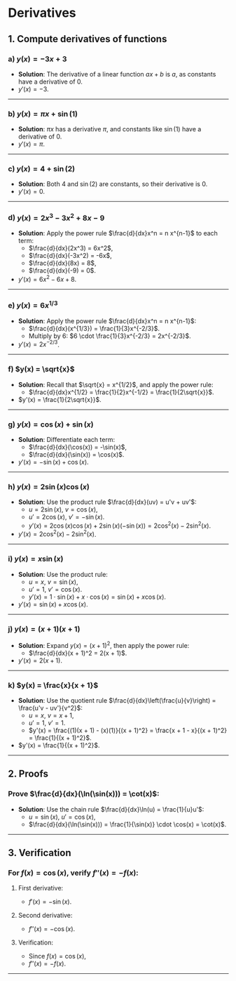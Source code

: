 # Derivatives

## 1. Compute derivatives of functions

### **a) $y(x) = -3x + 3$**
- **Solution**: The derivative of a linear function $ax + b$ is $a$, as constants have a derivative of $0$.
- $y'(x) = -3$.

---

### **b) $y(x) = \pi x + \sin(1)$**
- **Solution**: $\pi x$ has a derivative $\pi$, and constants like $\sin(1)$ have a derivative of $0$.
- $y'(x) = \pi$.

---

### **c) $y(x) = 4 + \sin(2)$**
- **Solution**: Both $4$ and $\sin(2)$ are constants, so their derivative is $0$.
- $y'(x) = 0$.

---

### **d) $y(x) = 2x^3 - 3x^2 + 8x - 9$**
- **Solution**: Apply the power rule $\frac{d}{dx}x^n = n x^{n-1}$ to each term:
  - $\frac{d}{dx}(2x^3) = 6x^2$,
  - $\frac{d}{dx}(-3x^2) = -6x$,
  - $\frac{d}{dx}(8x) = 8$,
  - $\frac{d}{dx}(-9) = 0$.
- $y'(x) = 6x^2 - 6x + 8$.

---

### **e) $y(x) = 6x^{1/3}$**
- **Solution**: Apply the power rule $\frac{d}{dx}x^n = n x^{n-1}$:
  - $\frac{d}{dx}(x^{1/3}) = \frac{1}{3}x^{-2/3}$.
  - Multiply by $6$: $6 \cdot \frac{1}{3}x^{-2/3} = 2x^{-2/3}$.
- $y'(x) = 2x^{-2/3}$.

---

### **f) $y(x) = \sqrt{x}$**
- **Solution**: Recall that $\sqrt{x} = x^{1/2}$, and apply the power rule:
  - $\frac{d}{dx}x^{1/2} = \frac{1}{2}x^{-1/2} = \frac{1}{2\sqrt{x}}$.
- $y'(x) = \frac{1}{2\sqrt{x}}$.

---

### **g) $y(x) = \cos(x) + \sin(x)$**
- **Solution**: Differentiate each term:
  - $\frac{d}{dx}(\cos(x)) = -\sin(x)$,
  - $\frac{d}{dx}(\sin(x)) = \cos(x)$.
- $y'(x) = -\sin(x) + \cos(x)$.

---

### **h) $y(x) = 2\sin(x)\cos(x)$**
- **Solution**: Use the product rule $\frac{d}{dx}(uv) = u'v + uv'$:
  - $u = 2\sin(x)$, $v = \cos(x)$,
  - $u' = 2\cos(x)$, $v' = -\sin(x)$.
  - $y'(x) = 2\cos(x)\cos(x) + 2\sin(x)(-\sin(x)) = 2\cos^2(x) - 2\sin^2(x)$.
- $y'(x) = 2\cos^2(x) - 2\sin^2(x)$.

---

### **i) $y(x) = x\sin(x)$**
- **Solution**: Use the product rule:
  - $u = x$, $v = \sin(x)$,
  - $u' = 1$, $v' = \cos(x)$.
  - $y'(x) = 1 \cdot \sin(x) + x \cdot \cos(x) = \sin(x) + x\cos(x)$.
- $y'(x) = \sin(x) + x\cos(x)$.

---

### **j) $y(x) = (x + 1)(x + 1)$**
- **Solution**: Expand $y(x) = (x + 1)^2$, then apply the power rule:
  - $\frac{d}{dx}(x + 1)^2 = 2(x + 1)$.
- $y'(x) = 2(x + 1)$.

---

### **k) $y(x) = \frac{x}{x + 1}$**
- **Solution**: Use the quotient rule $\frac{d}{dx}\left(\frac{u}{v}\right) = \frac{u'v - uv'}{v^2}$:
  - $u = x$, $v = x + 1$,
  - $u' = 1$, $v' = 1$.
  - $y'(x) = \frac{(1)(x + 1) - (x)(1)}{(x + 1)^2} = \frac{x + 1 - x}{(x + 1)^2} = \frac{1}{(x + 1)^2}$.
- $y'(x) = \frac{1}{(x + 1)^2}$.

---

## 2. Proofs

### **Prove $\frac{d}{dx}(\ln(\sin(x))) = \cot(x)$:**

- **Solution**: Use the chain rule $\frac{d}{dx}\ln(u) = \frac{1}{u}u'$:
  - $u = \sin(x)$, $u' = \cos(x)$,
  - $\frac{d}{dx}(\ln(\sin(x))) = \frac{1}{\sin(x)} \cdot \cos(x) = \cot(x)$.

---

## 3. Verification

### **For $f(x) = \cos(x)$, verify $f''(x) = -f(x)$:**

1. First derivative:
   - $f'(x) = -\sin(x)$.

2. Second derivative:
   - $f''(x) = -\cos(x)$.

3. Verification:
   - Since $f(x) = \cos(x)$,
   - $f''(x) = -f(x)$.

---
